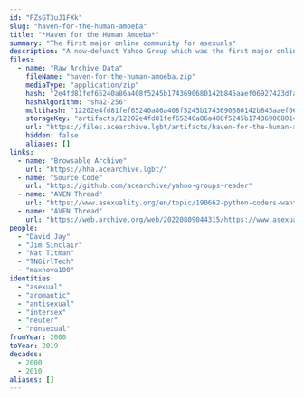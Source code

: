 ```yaml
---
id: "PZsGT3uJ1FXk"
slug: "haven-for-the-human-amoeba"
title: "*Haven for the Human Amoeba*"
summary: "The first major online community for asexuals"
description: "A now-defunct Yahoo Group which was the first major online community for asexuals"
files:
  - name: "Raw Archive Data"
    fileName: "haven-for-the-human-amoeba.zip"
    mediaType: "application/zip"
    hash: "2e4fd81fef65240a86a408f5245b1743690680142b845aaef06927423dfa2f89"
    hashAlgorithm: "sha2-256"
    multihash: "12202e4fd81fef65240a86a408f5245b1743690680142b845aaef06927423dfa2f89"
    storageKey: "artifacts/12202e4fd81fef65240a86a408f5245b1743690680142b845aaef06927423dfa2f89"
    url: "https://files.acearchive.lgbt/artifacts/haven-for-the-human-amoeba/haven-for-the-human-amoeba.zip"
    hidden: false
    aliases: []
links:
  - name: "Browsable Archive"
    url: "https://hha.acearchive.lgbt/"
  - name: "Source Code"
    url: "https://github.com/acearchive/yahoo-groups-reader"
  - name: "AVEN Thread"
    url: "https://www.asexuality.org/en/topic/190662-python-coders-wanted-help-save-the-haven-for-the-human-amoeba-archives/"
  - name: "AVEN Thread"
    url: "https://web.archive.org/web/20220809044315/https://www.asexuality.org/en/topic/190662-python-coders-wanted-help-save-the-haven-for-the-human-amoeba-archives/"
people:
  - "David Jay"
  - "Jim Sinclair"
  - "Nat Titman"
  - "TNGirlTech"
  - "maxnova100"
identities:
  - "asexual"
  - "aromantic"
  - "antisexual"
  - "intersex"
  - "neuter"
  - "nonsexual"
fromYear: 2000
toYear: 2019
decades:
  - 2000
  - 2010
aliases: []
---
```

